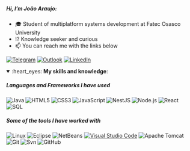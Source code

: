 ##### Hi, I’m João Araujo:

- :mortar_board: Student of multiplatform systems development at Fatec Osasco University
- :interrobang: Knowledge seeker and curious
- :mailbox: You can reach me with the links below

[![Telegram](https://img.shields.io/badge/-TELEGRAM-2CA5E0?style=for-the-badge&logo=telegram&logoColor=white)](https://t.me/eojohnaraujo)
[![Outlook](https://img.shields.io/badge/-OUTLOOK-0078D4?style=for-the-badge&logo=microsoftoutlook&logoColor=white)](mailto:j.joaosantos@outlook.com)
[![LinkedIn](https://img.shields.io/badge/-LINKEDIN-0077B5?style=for-the-badge&logo=linkedin&logoColor=white)](https://www.linkedin.com/in/jaraujo-santos/)


<details open>
 <summary>:heart_eyes: <b>My skills and knowledge</b>: </summary>

##### Languages and Frameworks I have used

![Java](https://img.shields.io/badge/-Java-000000?style=flat&logo=Java)
![HTML5](https://img.shields.io/badge/-HTML5-000000?style=flat&logo=HTML5)
![CSS3](https://img.shields.io/badge/-CSS3-000000?style=flat&logo=css3)
![JavaScript](https://img.shields.io/badge/-JavaScript-000000?style=flat&logo=javascript)
![NestJS](https://img.shields.io/badge/-NestJS-000000?style=flat&logo=nestjs)
![Node.js](https://img.shields.io/badge/-Node-000?&logo=node.js)
![React](https://img.shields.io/badge/-React-000?&logo=React)
![SQL](https://img.shields.io/badge/-SQL-FFFFFF?style=flat&logo=MySQL)


##### Some of the tools I have worked with

![Linux](https://img.shields.io/badge/-Linux-000?&logo=Linux&logoColor=FFF)
![Eclipse](https://img.shields.io/badge/-Eclipse-FFFFFF?style=flat&logo=eclipseide&logoColor=2C2255)
![NetBeans](https://img.shields.io/badge/-Netbeans-222222?style=flat&logo=apachenetbeanside&logoColor=1B6AC6)
[![Visual Studio Code](https://img.shields.io/badge/-VSCode-222222?style=flat&logo=visual-studio-code&logoColor=007ACC)](https://github.com/microsoft/vscode)
![Apache Tomcat](https://img.shields.io/badge/-Apache%20Tomcat-222222?style=flat&logo=apachetomcat&logoColor=F8DC75)
![Git](https://img.shields.io/badge/-Git-222222?style=flat&logo=git&logoColor=F05032)
![Svn](https://img.shields.io/badge/-Svn-222222?style=flat&logo=subversion&logoColor=809CC9)
![GitHub](https://img.shields.io/badge/-GitHub-222222?style=flat&logo=github&logoColor=FFFFFF)

</details>



